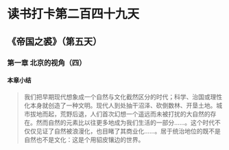 读书打卡第二百四十九天
===

《帝国之裘》（第五天）
---

### 第一章 北京的视角（四）

#### 本章小结

> 我们把早期现代想象成一个自然与文化截然区分的时代；科学、治国或理性化本身就创造了一种文明。现代人到处抽干沼泽、砍倒数林、开垦土地。城市拔地而起，荒野后退，人们首次幻想一个遥远而未被打扰的大自然的存在。然而自然的元素比以往更多地成为我们生活的一部分……。这个时代不仅仅见证了自然被浪漫化，也目睹了其商业化……。居于统治地位的既不是自然也不是文化：这是个用貂皮镶边的世界。